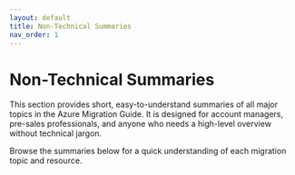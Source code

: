 ```yaml
---
layout: default
title: Non-Technical Summaries
nav_order: 1
---
```


# Non-Technical Summaries

This section provides short, easy-to-understand summaries of all major topics in the Azure Migration Guide. It is designed for account managers, pre-sales professionals, and anyone who needs a high-level overview without technical jargon.

Browse the summaries below for a quick understanding of each migration topic and resource.
